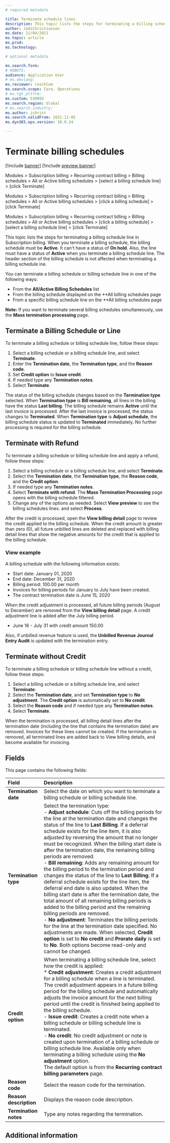 ```yaml
---
# required metadata

title: Terminate schedule lines
description: This topic lists the steps for terminating a billing schedule line in Subscription billing. 
author: JodiChristiansen
ms.date: 11/04/2021
ms.topic: article
ms.prod: 
ms.technology: 

# optional metadata

ms.search.form:  
# ROBOTS: 
audience: Application User
# ms.devlang: 
ms.reviewer: roschlom
ms.search.scope: Core, Operations
# ms.tgt_pltfrm: 
ms.custom: 539093
ms.search.region: Global
# ms.search.industry: 
ms.author: jchrist
ms.search.validFrom: 2021-11-05
ms.dyn365.ops.version: 10.0.24

---
```


# Terminate billing schedules

[!include [banner](../includes/banner.md)]
[!include [preview banner](../includes/preview-banner.md)]

Modules > Subscription billing > Recurring contract billing > Billing schedules > All or Active billing schedules > [select a billing schedule line] > [click Terminate]

Modules > Subscription billing > Recurring contract billing > Billing schedules > All or Active billing schedules > [click a billing schedule] > [click Terminate] 

Modules > Subscription billing > Recurring contract billing > Billing schedules > All or Active billing schedules > [click a billing schedule] >[select a billing schedule line] > [click Terminate] 

This topic lists the steps for terminating a billing schedule line in Subscription billing. When you terminate a billing schedule, the billing schedule must be **Active**. It can't have a status of **On hold**. Also, the line must have a status of **Active** when you terminate a billing schedule line. The header section of the billing schedule is not affected when terminating a billing schedule ine. 

You can terminate a billing schedule or billing schedule line in one of the following ways: 
- From the **All/Active Billing Schedules** list 
- From the billing schedule displayed on the **All billing schedules page
- From a specific billing schedule line on the **All billing schedules page

**Note:** If you want to terminate several billing schedules simultaneously, use the **Mass termination processing** page. 


## Terminate a Billing Schedule or Line

To terminate a billing schedule or billing schedule line, follow these steps: 
1. Select a billing schedule or a billing schedule line, and select **Terminate**. 
2. Enter the **Termination date**, the **Termination type**, and the **Reason code**. 
3. Set **Credit option** to **Issue credit**. 
4. If needed type any **Termination notes**. 
5. Select **Terminate**. 

The status of the billing schedule changes based on the **Termination type** selected. When **Termination type** is **Bill remaining**, all lines in the billing have the status **Last billing**.  The billing schedule remains **Active** until the last invoice is processed. After the last invoice is processed, the status changes to **Terminated**. When **Termination type** is **Adjust schedule**, the billing schedule status is updated to **Terminated** immediately. No further processing is required for the billing schedule. 

## Terminate with Refund

To terminate a billing schedule or billing schedule line and apply a refund, follow these steps: 
1. Select a billing schedule or a billing schedule line, and select **Terminate**.
2. Select the **Termination date**, the **Termination type**, the **Reason code**, and the **Credit option**. 
3. If needed type any **Termination notes**. 
4. Select **Terminate with refund**. The **Mass Termination Processing** page opens with the billing schedule filtered.  
5. Change any of the options as needed. Select **View preview** to see the billing schedules lines. and select **Process**. 

After the credit is processed, open the **View billing detail** page to review the credit applied to the billing schedule. When the credit amount is greater than zero (0), all future unbilled lines are deleted and replaced with billing detail lines that show the negative amounts for the credit that is applied to the billing schedule. 

### View example

A billing schedule with the following information exists: 
- Start date: January 01, 2020
- End date: December 31, 2020
- Billing period: 100.00 per month
- Invoices for billing periods for January to July have been created. 
- The contract termination date is June 15, 2020

When the credit adjustment is processed, all future billing periods (August to December) are removed from the **View billing detail** page. A credit adjustment line is added after the July billing period. 
- June 16 - July 31 with credit amount 150.00

Also, if unbilled revenue feature is used, the **Unbilled Revenue Journal Entry Audit** is updated with the termination entry.

## Terminate without Credit

To terminate a billing schedule or billing schedule line without a credit, follow these steps: 
1. Select a billing schedule or a billing schedule line, and select **Terminate**: 
2. Select the **Termination date**, and set **Termination type** to **No adjustment**. The **Credit option** is automatically set to **No credit**. 
3. Select the **Reason code** and if needed type any **Termination notes**. 
4. Select **Terminate**. 

When the termination is processed, all billing detail lines after the termination date (including the line that contains the termination date) are removed. Invoices for these lines cannot be created. If the termination is removed, all terminated lines are added back to View billing details, and become available for invoicing. 

## Fields

This page contains the following fields: 

| Field| Description|
| :------------- |:-------------| 
|**Termination date**|Select the date on which you want to terminate a billing schedule or billing schedule line. |
|**Termination type**|Select the termination type: <br />- **Adjust schedule**: Cuts off the billing periods for the line at the termination date and changes the status of the line to **Last Billing**. If a deferral schedule exists for the line item, it is also adjusted by reversing the amount that no longer must be recognized. When the billing start date is after the termination date, the remaining billing periods are removed.<br />- **Bill remaining**: Adds any remaining amount for the billing period to the termination period and changes the status of the line to **Last Billing**.  If a deferral schedule exists for the line item, the deferral end date is also updated. When the billing start date is after the termination date, the total amount of all remaining billing periods is added to the billing period and the remaining billing periods are removed. <br />- **No adjustment**: Terminates the billing periods for the line at the termination date specified. No adjustments are made. When selected, **Credit option** is set to **No credit** and **Prorate daily** is set to **No**. Both options become read-only and cannot be changed. |
|**Credit option**|When terminating a billing schedule line, select how the credit is applied: <br />* **Credit adjustment**: Creates a credit adjustment for a billing schedule when a line is terminated. The credit adjustment appears in a future billing period for the billing schedule and automatically adjusts the invoice amount for the next billing period until the credit is finished being applied to the billing schedule.  <br />- **Issue credit**: Creates a credit note when a billing schedule or billing schedule line is terminated. <br />- **No credit**: No credit adjustment or note is created upon termination of a billing schedule or billing schedule line. Available only when terminating a billing schedule using the **No adjustment** option. <br />The default option is from the **Recurring contract billing parameters** page. |
|**Reason code**|Select the reason code for the termination. |
|**Reason description**|Displays the reason code description. |
|**Termination notes**|Type any notes regarding the termination. |


## Additional information

